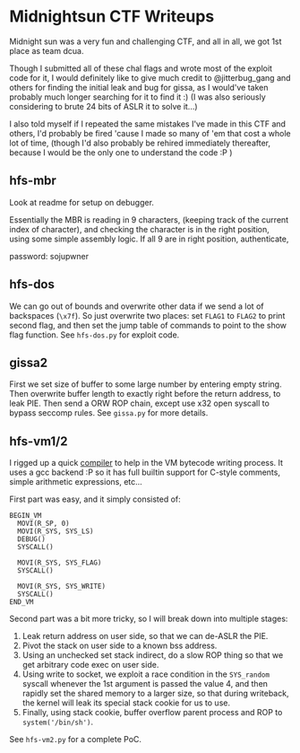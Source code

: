 # Midnightsun CTF Writeups

Midnight sun was a very fun and challenging CTF, and all in all, we got 1st
place as team dcua. 

Though I submitted all of these chal flags and wrote most of the exploit code
for it, I would definitely like to give much credit to @jitterbug\_gang and
others for finding the initial leak and bug for gissa, as I would've taken
probably much longer searching for it to find it :) (I was also seriously
considering to brute 24 bits of ASLR it to solve it...)

I also told myself if I repeated the same mistakes I've made in this CTF and
others, I'd probably be fired 'cause I made so many of 'em that cost a whole lot
of time, (though I'd also probably be rehired immediately thereafter, because
I would be the only one to understand the code :P )

## hfs-mbr
Look at readme for setup on debugger. 

Essentially the MBR is reading in 9 characters, (keeping track of the current
index of character), and checking the character is in the right position, using
some simple assembly logic. If all 9 are in right position, authenticate,

password: sojupwner

## hfs-dos
We can go out of bounds and overwrite other data if we send a lot of backspaces
(`\x7f`). So just overwrite two places: set `FLAG1` to `FLAG2` to print second
flag, and then set the jump table of commands to point to the show flag
function. See `hfs-dos.py` for exploit code.

## gissa2
First we set size of buffer to some large number by entering empty string. Then
overwrite buffer length to exactly right before the return address, to leak PIE.
Then send a ORW ROP chain, except use x32 open syscall to bypass seccomp rules. 
See `gissa.py` for more details.

## hfs-vm1/2
I rigged up a quick [compiler][1] to help in the VM bytecode writing process. It
uses a gcc backend :P so it has full builtin support for C-style comments,
simple arithmetic expressions, etc...

First part was easy, and it simply consisted of:
```
BEGIN_VM
  MOVI(R_SP, 0)
  MOVI(R_SYS, SYS_LS)
  DEBUG()
  SYSCALL()

  MOVI(R_SYS, SYS_FLAG)
  SYSCALL()

  MOVI(R_SYS, SYS_WRITE)
  SYSCALL()
END_VM
```

Second part was a bit more tricky, so I will break down into multiple stages:

1. Leak return address on user side, so that we can de-ASLR the PIE.
2. Pivot the stack on user side to a known bss address. 
3. Using an unchecked set stack indirect, do a slow ROP thing so that we get
   arbitrary code exec on user side.
3. Using write to socket, we exploit a race condition in the `SYS_random`
   syscall whenever the 1st argument is passed the value 4, and then rapidly set
   the shared memory to a larger size, so that during writeback, the kernel will
   leak its special stack cookie for us to use.
4. Finally, using stack cookie, buffer overflow parent process and ROP to
   `system('/bin/sh')`. 

See `hfs-vm2.py` for a complete PoC.

[1]: https://bit.ly/2G3D67g
